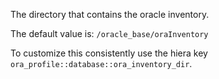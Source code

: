 The directory that contains the oracle inventory.

The default value is: `/oracle_base/oraInventory`

To customize this consistently use the hiera key `ora_profile::database::ora_inventory_dir`.
